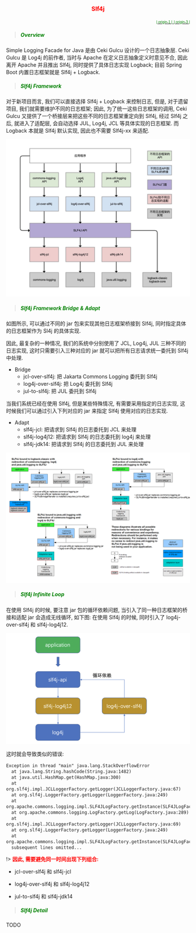 <center>

### <font color=red>Slf4j</font> <!-- {docsify-ignore} -->
</center>

<p align="right">
<a href="http://www.slf4j.org/legacy.html" target="_blank"> 
<font face="Arial" color="green" size="1">| origin-1 |</font>  
</a>
<a href="https://blog.csdn.net/bjchenxu/article/details/108031101" target="_blank"> 
<font face="Arial" color="green" size="1">| origin-3 | </font>   
</a>
</p>

> ##### <font color=green>Overview</font>

Simple Logging Facade for Java 是由 Ceki Gulcu 设计的一个日志抽象层. Ceki Gulcu 是 Log4j 的前作者, 
当时与 Apache 在定义日志抽象定义时意见不合, 因此离开 Apache 并且推出 Slf4j, 同时提供了具体日志实现 Logback;
目前 Spring Boot 内置日志框架就是 Slf4j + Logback.

> ##### <font color=green>Slf4j Framework</font>

对于新项目而言, 我们可以直接选择 Slf4j + Logback 来控制日志, 但是, 对于遗留项目, 我们就需要维护不同的日志框架;
因此, 为了统一这些日志框架的调用, Ceki Gulcu 又提供了一个桥接层来把这些不同的日志框架重定向到 Slf4j, 经过 Slf4j 之后,
就进入了适配层, 会自动选择 JUL, Log4j, JCL 等具体实现的日志框架. 而 Logback 本就是 Slf4j 默认实现, 
因此也不需要 Slf4j-xx 来适配.

![history](../../media/log/slf4j.png ':size=75%')

> ##### <font color=green>Slf4j Framework Bridge & Adapt</font>
 
如图所示, 可以通过不同的 jar 包来实现其他日志框架桥接到 Slf4j, 同时指定具体的日志框架作为 Sl4j 的具体实现.

因此, 最复杂的一种情况, 我们的系统中分别使用了 JCL, Log4j, JUL 三种不同的日志实现, 这时只需要引入三种对应的 jar
就可以把所有日志请求统一委托到 Slf4j 中处理.

- Bridge
  - jcl-over-slf4j: 把 Jakarta Commons Logging 委托到 Slf4j
  - log4j-over-slf4j: 把 Log4j 委托到 Slf4j
  - jul-to-slf4j: 把 JUL 委托到 Slf4j

当我们系统已经在使用 Slf4j, 但是某些特殊情况, 有需要采用指定的日志实现, 这时候我们可以通过引入下列对应的 jar
来指定 Slf4j 使用对应的日志实现.

- Adapt
  - slf4j-jcl: 把请求到 Slf4j 的日志委托到 JCL 来处理
  - slf4j-log4j12: 把请求到 Slf4j 的日志委托到 log4j 来处理
  - slf4j-jdk14: 把请求到 Slf4j 的日志委托到 JUL 来处理
    
![history](../../media/log/bridge.png)

> ##### <font color=green>Slf4j Infinite Loop</font>

在使用 Slf4j 的时候, 要注意 jar 包的循环依赖问题, 当引入了同一种日志框架的桥接和适配 jar 会造成无线循环, 
如下图: 在使用 Slf4j 的时候, 同时引入了 log4j-over-slf4j 和 slf4j-log4j12.

![history](../../media/log/cycle.png ':size=75%')

这时就会导致类似的错误:

```text
Exception in thread "main" java.lang.StackOverflowError
  at java.lang.String.hashCode(String.java:1482)
  at java.util.HashMap.get(HashMap.java:300)
  at org.slf4j.impl.JCLLoggerFactory.getLogger(JCLLoggerFactory.java:67)
  at org.slf4j.LoggerFactory.getLogger(LoggerFactory.java:249)
  at org.apache.commons.logging.impl.SLF4JLogFactory.getInstance(SLF4JLogFactory.java:155)
  at org.apache.commons.logging.LogFactory.getLog(LogFactory.java:289)
  at org.slf4j.impl.JCLLoggerFactory.getLogger(JCLLoggerFactory.java:69)
  at org.slf4j.LoggerFactory.getLogger(LoggerFactory.java:249)
  at org.apache.commons.logging.impl.SLF4JLogFactory.getInstance(SLF4JLogFactory.java:155)
  subsequent lines omitted...
```

!> **<font color=red>因此, 需要避免同一时间出现下列组合:</font>**

- jcl-over-slf4j 和 slf4j-jcl
  
- log4j-over-slf4j 和 slf4j-log4j12
  
- jul-to-slf4j 和 slf4j-jdk14

> ##### <font color=green>Slf4j Detail</font>

TODO 


[1]: https://logging.apache.org/log4j/1.2/manual.html "Log4j"
